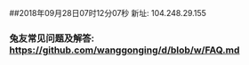 ##2018年09月28日07时12分07秒 新址: 104.248.29.155
### 兔友常见问题及解答: https://github.com/wanggonging/d/blob/w/FAQ.md
